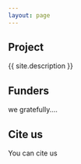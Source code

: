 ```yaml
---
layout: page
---
```



## Project
{{ site.description }}
## Funders
we gratefully....
## Cite us
You can cite us
